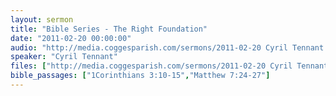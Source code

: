 ```yaml
---
layout: sermon
title: "Bible Series - The Right Foundation"
date: "2011-02-20 00:00:00"
audio: "http://media.coggesparish.com/sermons/2011-02-20 Cyril Tennant.mp3"
speaker: "Cyril Tennant"
files: ["http://media.coggesparish.com/sermons/2011-02-20 Cyril Tennant.pdf"]
bible_passages: ["1Corinthians 3:10-15","Matthew 7:24-27"]
---
```

